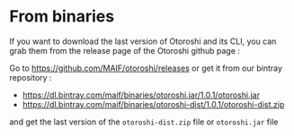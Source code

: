 # From binaries

If you want to download the last version of Otoroshi and its CLI, you can grab them from the release page of the Otoroshi github page :

Go to https://github.com/MAIF/otoroshi/releases or get it from our bintray repository :

* https://dl.bintray.com/maif/binaries/otoroshi.jar/1.0.1/otoroshi.jar
* https://dl.bintray.com/maif/binaries/otoroshi-dist/1.0.1/otoroshi-dist.zip

and get the last version of the `otoroshi-dist.zip` file or `otoroshi.jar` file
